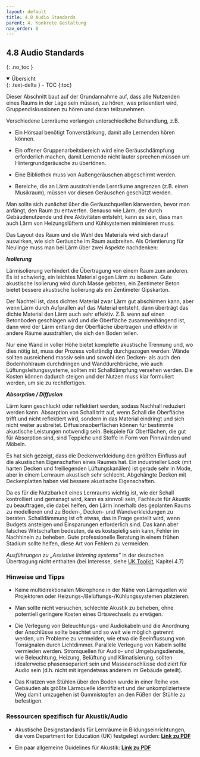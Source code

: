 ```yaml
---
layout: default
title: 4.8 Audio Standards
parent: 4. Konkrete Gestaltung
nav_order: 8
---
```


## 4.8 Audio Standards
{: .no_toc }

<details open markdown="block">
  <summary>
    Übersicht
  </summary>
  {: .text-delta }
- TOC
{:toc}
</details>

Dieser Abschnitt baut auf der Grundannahme auf, dass alle Nutzenden eines
Raums in der Lage sein müssen, zu hören, was präsentiert wird,
Gruppendiskussionen zu hören und daran teilzunehmen.

Verschiedene Lernräume verlangen unterschiedliche Behandlung, z.B.

-   Ein Hörsaal benötigt Tonverstärkung, damit alle Lernenden hören
    können.

-   Ein offener Gruppenarbeitsbereich wird eine Geräuschdämpfung
    erforderlich machen, damit Lernende nicht lauter sprechen müssen um
    Hintergrundgeräusche zu übertönen.

-   Eine Bibliothek muss von Außengeräuschen abgeschirmt werden.

-   Bereiche, die an Lärm ausstrahlende Lernräume angrenzen (z.B. einen
    Musikraum), müssen vor diesen Geräuschen geschützt werden.

Man sollte sich zunächst über die Geräuschquellen klarwerden, bevor man
anfängt, den Raum zu entwerfen. Genauso wie Lärm, der durch Gebäudenutzende
und ihre Aktivitäten entsteht, kann es sein, dass man auch Lärm von
Heizungslüftern und Kühlsystemen minimieren muss.

Das Layout des Raum und die Wahl des Materials wird sich darauf
auswirken, wie sich Geräusche im Raum ausbreiten. Als Orientierung für
Neulinge muss man bei Lärm über zwei Aspekte nachdenken:

***Isolierung***

Lärmisolierung verhindert die Übertragung von einem Raum zum anderen. Es
ist schwierig, ein leichtes Material gegen Lärm zu isolieren. Gute
akustische Isolierung wird durch Masse geboten, ein Zentimeter Beton
bietet bessere akustische Isolierung als ein Zentimeter Gipskarton.

Der Nachteil ist, dass dichtes Material zwar Lärm gut abschirmen kann,
aber wenn Lärm durch Aufprallen auf das Material entsteht, dann
überträgt das dichte Material den Lärm auch sehr effektiv. Z.B. wenn auf
einen Betonboden geschlagen wird und die Oberfläche zusammenhängend ist,
dann wird der Lärm entlang der Oberfläche übertragen und effektiv in
andere Räume ausstrahlen, die sich den Boden teilen.

Nur eine Wand in voller Höhe bietet komplette akustische Trennung und,
wo dies nötig ist, muss der Prozess vollständig durchgezogen werden:
Wände sollten ausreichend massiv sein und sowohl den Decken- als auch
den Bodenhohlraum durchdringen und Wanddurchbrüche, wie auch
Lüftungsleitungssysteme, sollten mit Schalldämpfung versehen werden. Die
Kosten können dadurch steigen und der Nutzen muss klar formuliert
werden, um sie zu rechtfertigen.

***Absorption / Diffusion***

Lärm kann geschluckt oder reflektiert werden, sodass Nachhall reduziert
werden kann. Absorption von Schall tritt auf, wenn Schall die Oberfläche
trifft und nicht reflektiert wird, sondern in das Material eindringt und
sich nicht weiter ausbreitet. Diffusionsoberflächen können für bestimmte
akustische Leistungen notwendig sein. Beispiele für Oberflächen, die gut
für Absorption sind, sind Teppiche und Stoffe in Form von Pinnwänden und
Möbeln.

Es hat sich gezeigt, dass die Deckenverkleidung den größten Einfluss auf
die akustischen Eigenschaften eines Raumes hat. Ein industrieller Look
(mit harten Decken und freiliegenden Lüftungskanälen) ist gerade sehr in
Mode, aber in einem Lernraum akustisch sehr schlecht. Abgehängte Decken
mit Deckenplatten haben viel bessere akustische Eigenschaften.

Da es für die Nutzbarkeit eines Lernraums wichtig ist, wie der Schall
kontrolliert und gemanagt wird, kann es sinnvoll sein, Fachleute für Akustik
zu beauftragen, die dabei helfen, den Lärm innerhalb des geplanten Raums
zu modellieren und zu Boden-, Decken- und Wandverkleidungen zu beraten.
Schalldämmung ist oft etwas, das in Frage gestellt wird, wenn Budgets
ansteigen und Einsparungen erforderlich sind. Das kann aber falsches
Wirtschaften bedeuten, da es kostspielig sein kann, Fehler im Nachhinein
zu beheben. Gute professionelle Beratung in einem frühen Stadium sollte
helfen, diese Art von Fehlern zu vermeiden.

*Ausführungen zu „Assistive listening systems”* in der deutschen Übertragung nicht enthalten (bei Interesse, siehe [UK Toolkit](https://www.ucisa.ac.uk/learningspace), Kapitel 4.7)

### Hinweise und Tipps

-   Keine multidirektionalen Mikrophone in der Nähe von Lärmquellen wie
    Projektoren oder Heizungs-/Belüftungs-/Kühlungssystemen platzieren.

-   Man sollte nicht versuchen, schlechte Akustik zu beheben, ohne
    potentiell geringere Kosten eines Ortswechsels zu erwägen.

-   Die Verlegung von Beleuchtungs- und Audiokabeln und die Anordnung
    der Anschlüsse sollte beachtet und so weit wie möglich getrennt
    werden, um Probleme zu vermeiden, wie etwa die Beeinflussung von
    Tonsignalen durch Lichtdimmer. Parallele Verlegung von Kabeln sollte
    vermieden werden. Stromquellen für Audio- und Umgebungsdienste, wie
    Beleuchtung, Heizung, Belüftung und Klimatisierung, sollten
    idealerweise phasensepariert sein und Masseanschlüsse dediziert für
    Audio sein (d.h. nicht mit irgendetwas anderem im Gebäude geteilt).

-   Das Kratzen von Stühlen über den Boden wurde in einer Reihe von
    Gebäuden als größte Lärmquelle identifiziert und der
    unkomplizierteste Weg damit umzugehen ist Gummistopfen an den Füßen
    der Stühle zu befestigen.

### Ressourcen spezifisch für Akustik/Audio

-   Akustische Designstandards für Lernräume in Bildungseinrichtungen, die vom Department for Education (UK) festgelegt wurden: **[Link zu PDF](http://www.gov.uk/government/uploads/system/uploads/attachment_data/file/400784/BB93_February_2015.pdf)**

-   Ein paar allgemeine Guidelines für Akustik: **[Link zu PDF](http://www.designinglibraries.org.uk/documents/Good%20Acoustics.pdf)**
